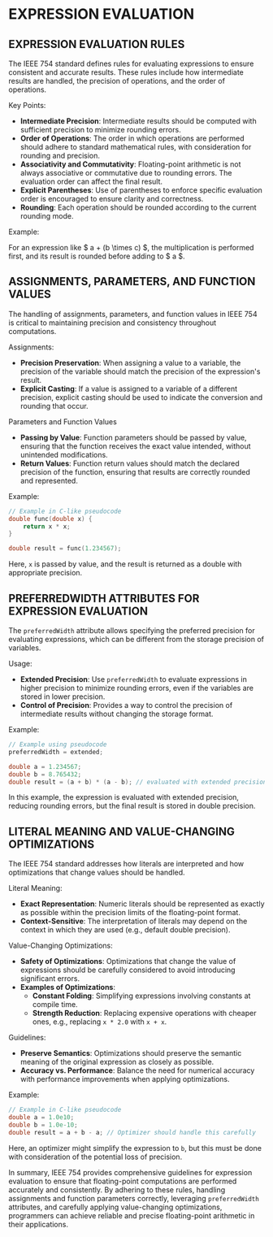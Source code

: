 # EXPRESSION EVALUATION

## EXPRESSION EVALUATION RULES

The IEEE 754 standard defines rules for evaluating expressions to ensure consistent and accurate results. These rules include how intermediate results are handled, the precision of operations, and the order of operations.

Key Points:

- **Intermediate Precision**: Intermediate results should be computed with sufficient precision to minimize rounding errors.
- **Order of Operations**: The order in which operations are performed should adhere to standard mathematical rules, with consideration for rounding and precision.
- **Associativity and Commutativity**: Floating-point arithmetic is not always associative or commutative due to rounding errors. The evaluation order can affect the final result.
- **Explicit Parentheses**: Use of parentheses to enforce specific evaluation order is encouraged to ensure clarity and correctness.
- **Rounding**: Each operation should be rounded according to the current rounding mode.

Example:

For an expression like $ a + (b \times c) $, the multiplication is performed first, and its result is rounded before adding to $ a $.

## ASSIGNMENTS, PARAMETERS, AND FUNCTION VALUES
The handling of assignments, parameters, and function values in IEEE 754 is critical to maintaining precision and consistency throughout computations.

Assignments:

- **Precision Preservation**: When assigning a value to a variable, the precision of the variable should match the precision of the expression's result.
- **Explicit Casting**: If a value is assigned to a variable of a different precision, explicit casting should be used to indicate the conversion and rounding that occur.

Parameters and Function Values

- **Passing by Value**: Function parameters should be passed by value, ensuring that the function receives the exact value intended, without unintended modifications.
- **Return Values**: Function return values should match the declared precision of the function, ensuring that results are correctly rounded and represented.

Example:
```c
// Example in C-like pseudocode
double func(double x) {
    return x * x;
}

double result = func(1.234567);
```
Here, `x` is passed by value, and the result is returned as a double with appropriate precision.

## PREFERREDWIDTH ATTRIBUTES FOR EXPRESSION EVALUATION
The `preferredWidth` attribute allows specifying the preferred precision for evaluating expressions, which can be different from the storage precision of variables.

Usage:

- **Extended Precision**: Use `preferredWidth` to evaluate expressions in higher precision to minimize rounding errors, even if the variables are stored in lower precision.
- **Control of Precision**: Provides a way to control the precision of intermediate results without changing the storage format.

Example:

```c
// Example using pseudocode
preferredWidth = extended;

double a = 1.234567;
double b = 8.765432;
double result = (a + b) * (a - b); // evaluated with extended precision
```

In this example, the expression is evaluated with extended precision, reducing rounding errors, but the final result is stored in double precision.

## LITERAL MEANING AND VALUE-CHANGING OPTIMIZATIONS

The IEEE 754 standard addresses how literals are interpreted and how optimizations that change values should be handled.

Literal Meaning:

- **Exact Representation**: Numeric literals should be represented as exactly as possible within the precision limits of the floating-point format.
- **Context-Sensitive**: The interpretation of literals may depend on the context in which they are used (e.g., default double precision).

Value-Changing Optimizations:

- **Safety of Optimizations**: Optimizations that change the value of expressions should be carefully considered to avoid introducing significant errors.
- **Examples of Optimizations**:
  - **Constant Folding**: Simplifying expressions involving constants at compile time.
  - **Strength Reduction**: Replacing expensive operations with cheaper ones, e.g., replacing `x * 2.0` with `x + x`.

Guidelines:

- **Preserve Semantics**: Optimizations should preserve the semantic meaning of the original expression as closely as possible.
- **Accuracy vs. Performance**: Balance the need for numerical accuracy with performance improvements when applying optimizations.

Example:

```c
// Example in C-like pseudocode
double a = 1.0e10;
double b = 1.0e-10;
double result = a + b - a; // Optimizer should handle this carefully
```

Here, an optimizer might simplify the expression to `b`, but this must be done with consideration of the potential loss of precision.

In summary, IEEE 754 provides comprehensive guidelines for expression evaluation to ensure that floating-point computations are performed accurately and consistently. By adhering to these rules, handling assignments and function parameters correctly, leveraging `preferredWidth` attributes, and carefully applying value-changing optimizations, programmers can achieve reliable and precise floating-point arithmetic in their applications.
